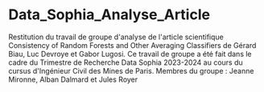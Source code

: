 # Data_Sophia_Analyse_Article
Restitution du travail de groupe d'analyse de l'article scientifique Consistency of Random Forests and Other Averaging Classifiers de Gérard Biau, Luc Devroye et Gabor Lugosi.
Ce travail de groupe a été fait dans le cadre du Trimestre de Recherche Data Sophia 2023-2024 au cours du cursus d'Ingénieur Civil des Mines de Paris.
Membres du groupe : Jeanne Mironne, Alban Dalmard et Jules Royer
